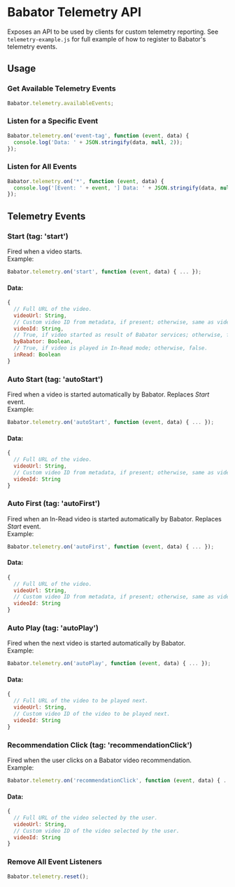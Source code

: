 # Babator Telemetry API
Exposes an API to be used by clients for custom telemetry reporting.
See `telemetry-example.js` for full example of how to register to Babator's telemetry events.

## Usage

### Get Available Telemetry Events
```javascript
Babator.telemetry.availableEvents;
```

### Listen for a Specific Event
```javascript
Babator.telemetry.on('event-tag', function (event, data) {
  console.log('Data: ' + JSON.stringify(data, null, 2));
});
```

### Listen for All Events
```javascript
Babator.telemetry.on('*', function (event, data) {
  console.log('[Event: ' + event, '] Data: ' + JSON.stringify(data, null, 2));
});
```

## Telemetry Events

### Start (tag: 'start')
Fired when a video starts.  
Example:
```javascript 
Babator.telemetry.on('start', function (event, data) { ... });
```

#### Data: 
```javascript
{
  // Full URL of the video.
  videoUrl: String,
  // Custom video ID from metadata, if present; otherwise, same as videoUrl.   
  videoId: String,
  // True, if video started as result of Babator services; otherwise, false.
  byBabator: Boolean,
  // True, if video is played in In-Read mode; otherwise, false.
  inRead: Boolean
}
```

### Auto Start (tag: 'autoStart')
Fired when a video is started automatically by Babator. Replaces *Start* event.  
Example:
```javascript 
Babator.telemetry.on('autoStart', function (event, data) { ... });
```

#### Data: 
```javascript
{
  // Full URL of the video.
  videoUrl: String,
  // Custom video ID from metadata, if present; otherwise, same as videoUrl.   
  videoId: String
}
```

### Auto First (tag: 'autoFirst')
Fired when an In-Read video is started automatically by Babator. Replaces *Start* event.  
Example:
```javascript 
Babator.telemetry.on('autoFirst', function (event, data) { ... });
```

#### Data: 
```javascript
{
  // Full URL of the video.
  videoUrl: String,
  // Custom video ID from metadata, if present; otherwise, same as videoUrl.   
  videoId: String
}
```

### Auto Play (tag: 'autoPlay')
Fired when the next video is started automatically by Babator.  
Example:
```javascript 
Babator.telemetry.on('autoPlay', function (event, data) { ... });
```

#### Data: 
```javascript
{
  // Full URL of the video to be played next.
  videoUrl: String,
  // Custom video ID of the video to be played next.
  videoId: String
}
```

### Recommendation Click (tag: 'recommendationClick')
Fired when the user clicks on a Babator video recommendation.  
Example:
```javascript 
Babator.telemetry.on('recommendationClick', function (event, data) { ... });
```

#### Data: 
```javascript
{
  // Full URL of the video selected by the user.
  videoUrl: String,
  // Custom video ID of the video selected by the user.
  videoId: String
}
```

### Remove All Event Listeners
```javascript
Babator.telemetry.reset();
```
